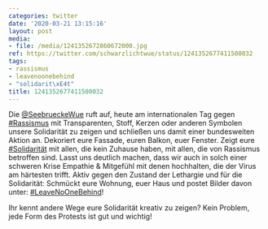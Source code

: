 ```yaml
---
categories: twitter
date: '2020-03-21 13:15:16'
layout: post
media:
- file: /media/1241352672860672000.jpg
ref: https://twitter.com/schwarzlichtwue/status/1241352677411500032
tags:
- rassismus
- leavenoonebehind
- "solidarit\xE4t"
title: 1241352677411500032
---
```

Die [@SeebrueckeWue](https://twitter.com/SeebrueckeWue) ruft auf, heute am internationalen Tag gegen [#Rassismus](/t/rassismus) mit Transparenten, Stoff, Kerzen oder anderen Symbolen unsere Solidarität zu zeigen und schließen uns damit einer bundesweiten Aktion an. 
Dekoriert eure Fassade, euren Balkon, euer Fenster. Zeigt eure [#Solidarität](/t/solidarität) mit allen, die kein Zuhause haben, mit allen, die von Rassismus betroffen sind.
Lasst uns deutlich machen, dass wir auch in solch einer schweren Krise Empathie &amp; Mitgefühl mit denen hochhalten, die der Virus am härtesten trifft.
Aktiv gegen den Zustand der Lethargie und für die Solidarität: Schmückt eure Wohnung, euer Haus und postet Bilder davon unter: [#LeaveNoOneBehind](/t/leavenoonebehind)!

Ihr kennt andere Wege eure Solidarität kreativ zu zeigen? Kein Problem, jede Form des Protests ist gut und wichtig!